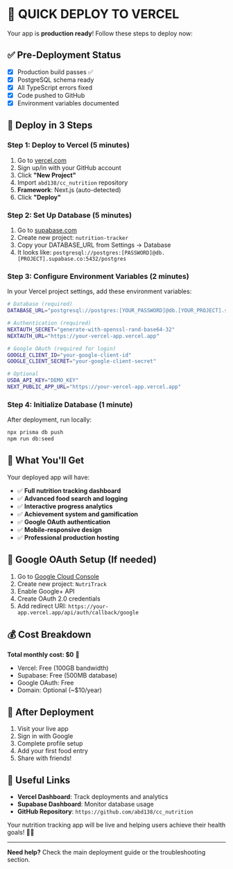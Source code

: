 # 🚀 QUICK DEPLOY TO VERCEL

Your app is **production ready**! Follow these steps to deploy now:

## ✅ Pre-Deployment Status
- [x] Production build passes ✅
- [x] PostgreSQL schema ready
- [x] All TypeScript errors fixed
- [x] Code pushed to GitHub
- [x] Environment variables documented

## 🚀 Deploy in 3 Steps

### Step 1: Deploy to Vercel (5 minutes)
1. Go to [vercel.com](https://vercel.com)
2. Sign up/in with your GitHub account
3. Click **"New Project"**
4. Import `abd138/cc_nutrition` repository
5. **Framework**: Next.js (auto-detected)
6. Click **"Deploy"**

### Step 2: Set Up Database (5 minutes)
1. Go to [supabase.com](https://supabase.com)
2. Create new project: `nutrition-tracker`
3. Copy your DATABASE_URL from Settings → Database
4. It looks like: `postgresql://postgres:[PASSWORD]@db.[PROJECT].supabase.co:5432/postgres`

### Step 3: Configure Environment Variables (2 minutes)
In your Vercel project settings, add these environment variables:

```bash
# Database (required)
DATABASE_URL="postgresql://postgres:[YOUR_PASSWORD]@db.[YOUR_PROJECT].supabase.co:5432/postgres"

# Authentication (required)
NEXTAUTH_SECRET="generate-with-openssl-rand-base64-32"
NEXTAUTH_URL="https://your-vercel-app.vercel.app"

# Google OAuth (required for login)
GOOGLE_CLIENT_ID="your-google-client-id"
GOOGLE_CLIENT_SECRET="your-google-client-secret"

# Optional
USDA_API_KEY="DEMO_KEY"
NEXT_PUBLIC_APP_URL="https://your-vercel-app.vercel.app"
```

### Step 4: Initialize Database (1 minute)
After deployment, run locally:
```bash
npx prisma db push
npm run db:seed
```

## 🎯 What You'll Get

Your deployed app will have:
- ✅ **Full nutrition tracking dashboard**
- ✅ **Advanced food search and logging**
- ✅ **Interactive progress analytics**
- ✅ **Achievement system and gamification**
- ✅ **Google OAuth authentication**
- ✅ **Mobile-responsive design**
- ✅ **Professional production hosting**

## 🔧 Google OAuth Setup (If needed)

1. Go to [Google Cloud Console](https://console.cloud.google.com/)
2. Create new project: `NutriTrack`
3. Enable Google+ API
4. Create OAuth 2.0 credentials
5. Add redirect URI: `https://your-app.vercel.app/api/auth/callback/google`

## 💰 Cost Breakdown

**Total monthly cost: $0** 🎉

- Vercel: Free (100GB bandwidth)
- Supabase: Free (500MB database)
- Google OAuth: Free
- Domain: Optional (~$10/year)

## 🎊 After Deployment

1. Visit your live app
2. Sign in with Google
3. Complete profile setup  
4. Add your first food entry
5. Share with friends!

## 🔗 Useful Links

- **Vercel Dashboard**: Track deployments and analytics
- **Supabase Dashboard**: Monitor database usage
- **GitHub Repository**: `https://github.com/abd138/cc_nutrition`

Your nutrition tracking app will be live and helping users achieve their health goals! 🍎💪

---

**Need help?** Check the main deployment guide or the troubleshooting section.